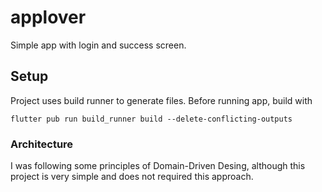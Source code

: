 # applover

Simple app with login and success screen.

## Setup

Project uses build runner to generate files.
Before running app, build with
```
flutter pub run build_runner build --delete-conflicting-outputs
```

### Architecture
 I was following some principles of Domain-Driven Desing, although this project is very simple and does not required this approach.


